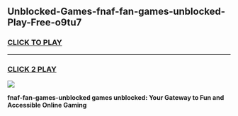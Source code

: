 
## Unblocked-Games-fnaf-fan-games-unblocked-Play-Free-o9tu7
<h3>
<a href="https://premium76.site?title=fnaf-fan-games-unblocked&ref=23A">CLICK TO PLAY</a></h3>
<hr>

<h3>
<a href="https://premium76.site?title=fnaf-fan-games-unblocked&ref=23A">CLICK 2 PLAY</a>
  
</h3>

<a href="https://premium76.site?title=fnaf-fan-games-unblocked&ref=23A"><img src="https://clearcache.store/games.png"></a>


**fnaf-fan-games-unblocked games unblocked: Your Gateway to Fun and Accessible Online Gaming**
